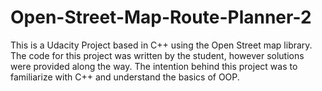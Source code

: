 # Open-Street-Map-Route-Planner-2
This is a Udacity Project based in C++ using the Open Street map library. The code for this project was written by the student, however solutions were provided along the way. The intention behind this project was to familiarize with C++ and understand the basics of OOP.
